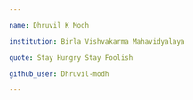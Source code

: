 ```yaml
---

name: Dhruvil K Modh

institution: Birla Vishvakarma Mahavidyalaya

quote: Stay Hungry Stay Foolish

github_user: Dhruvil-modh

---
```

